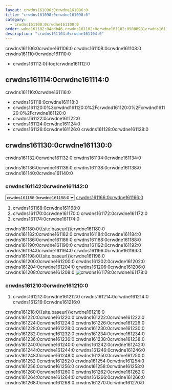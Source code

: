 ```yaml
---
layout: crwdns161096:0crwdne161096:0
title: "crwdns161098:0crwdne161098:0"
category:
  - crwdns161100:0crwdne161100:0
order: wdne161102:04cdb46.crwdns161102:0crwdne161102:09088981crwdns161102:0crwdne161102:0
description: "crwdns161104:0crwdne161104:0"
---
```


crwdns161106:0crwdne161106:0 crwdns161108:0crwdne161108:0 crwdns161110:0crwdne161110:0

- crwdns161112:0{:toc}crwdne161112:0

## crwdns161114:0crwdne161114:0

crwdns161116:0crwdne161116:0

- crwdns161118:0crwdne161118:0
- crwdns161120:0%3crwdnd161120:0%2Fcrwdnd161120:0%2Fcrwdnd161120:0%2Fcrwdne161120:0
- crwdns161122:0crwdne161122:0
- crwdns161124:0crwdne161124:0
- crwdns161126:0crwdne161126:0 crwdns161128:0crwdne161128:0

## crwdns161130:0crwdne161130:0

crwdns161132:0crwdne161132:0 crwdns161134:0crwdne161134:0

crwdns161136:0crwdne161136:0 crwdns161138:0crwdne161138:0 crwdns161140:0crwdne161140:0

### crwdns161142:0crwdne161142:0

<script>
  var amiIds = {
  "ap-northeast-1": "ami-32e6d455",
  "ap-northeast-2": "ami-2cef3242",
  "ap-southeast-1": "ami-7f22a71c",
  "ap-southeast-2": "ami-21111b42",
  "eu-central-1": "ami-7a2ef015",
  "eu-west-1": "ami-ac1a14ca",
  "sa-east-1": "ami-70026d1c",
  "us-east-1": "ami-cb6f1add",
  "us-east-2": "ami-57c7e032",
  "us-west-1": "ami-059b818564104e5c6",
  "us-west-2": "ami-c24a2fa2"
  };

  var amiUpdateSelect = function() {
    var s = document.getElementById("ami-select");
    var region = s.options[s.selectedIndex].value;
    document.getElementById("ami-go").href = "https://console.aws.amazon.com/ec2/v2/home?region=" + region + "#LaunchInstanceWizard:ami=" + amiIds[region];
  };
  </script>

<select id="ami-select" onchange="amiUpdateSelect()"> <option value="ap-northeast-1">crwdns161144:0crwdne161144:0</option> <option value="ap-northeast-2">crwdns161146:0crwdne161146:0</option> <option value="ap-southeast-1">crwdns161148:0crwdne161148:0</option> <option value="ap-southeast-2">crwdns161150:0crwdne161150:0</option> <option value="eu-central-1">crwdns161152:0crwdne161152:0</option> <option value="eu-west-1">crwdns161154:0crwdne161154:0</option> <option value="sa-east-1">crwdns161156:0crwdne161156:0</option> <option value="us-east-1" selected="selected">crwdns161158:0crwdne161158:0</option> <option value="us-east-2">crwdns161160:0crwdne161160:0</option> <option value="us-west-1">crwdns161162:0crwdne161162:0</option> <option value="us-west-2">crwdns161164:0crwdne161164:0</option> </select> <a id="ami-go" href="" class="btn btn-success" data-analytics-action="{{ site.analytics.events.go_button_clicked }}" target="_blank">crwdns161166:0crwdne161166:0</a>
<script>amiUpdateSelect();</script>

1. crwdns161168:0crwdne161168:0
2. crwdns161170:0crwdne161170:0 crwdns161172:0crwdne161172:0
3. crwdns161174:0crwdne161174:0

crwdns161180:0{{site.baseurl}}crwdne161180:0 crwdns161182:0crwdne161182:0 crwdns161184:0crwdne161184:0 crwdns161186:0crwdne161186:0 crwdns161188:0crwdne161188:0 crwdns161190:0crwdne161190:0 crwdns161192:0crwdne161192:0 crwdns161194:0crwdne161194:0 crwdns161196:0crwdne161196:0 crwdns161198:0{{site.baseurl}}crwdne161198:0 crwdns161200:0crwdne161200:0 crwdns161202:0crwdne161202:0 crwdns161204:0crwdne161204:0 crwdns161206:0crwdne161206:0 crwdns161208:0crwdne161208:0 ![crwdns161178:0crwdne161178:0](crwdns161176:0{{site.baseurl}}crwdne161176:0)

### crwdns161210:0crwdne161210:0

1. crwdns161212:0crwdne161212:0 crwdns161214:0crwdne161214:0 crwdns161216:0crwdne161216:0

crwdns161218:0{{site.baseurl}}crwdne161218:0 crwdns161220:0crwdne161220:0 crwdns161222:0crwdne161222:0 crwdns161224:0crwdne161224:0 crwdns161226:0crwdne161226:0 crwdns161228:0crwdne161228:0 crwdns161230:0crwdne161230:0 crwdns161232:0crwdne161232:0 crwdns161234:0crwdne161234:0 crwdns161236:0crwdne161236:0 crwdns161238:0crwdne161238:0 crwdns161240:0crwdne161240:0 crwdns161242:0crwdne161242:0 crwdns161244:0crwdne161244:0 crwdns161246:0crwdne161246:0 crwdns161248:0crwdne161248:0 crwdns161250:0crwdne161250:0 crwdns161252:0crwdne161252:0 crwdns161254:0crwdne161254:0 crwdns161256:0crwdne161256:0 crwdns161258:0crwdne161258:0 crwdns161260:0crwdne161260:0 crwdns161262:0crwdne161262:0 crwdns161264:0crwdne161264:0 crwdns161266:0crwdne161266:0 crwdns161268:0crwdne161268:0 crwdns161270:0crwdne161270:0

<!---
## Installation in a Data Center

1. Launch a VM with at least 8GB of RAM, 100GB of disk space on the root volume, and a version of Linux that supports Docker, for example Ubuntu Trusty 14.04.

2. Open ports 22 and 8800 to administrators, open ports 80 and 443 to all users, and optionally open ports 64535-65535 to developers to SSH into builds.

3. Install Replicated, the tool used to package and distribute CircleCI, by running the  `curl https://get.replicated.com/docker | sudo bash` command. **Note:** Docker must not use the device mapper storage driver. Check this by running `sudo docker info | grep "Storage Driver"`.)

4. Visit port 8800 on the machine in a web browser to complete the guided installation process.

5. Complete the process by choosing an SSL certificate option, uploading the license, setting the admin password and hostnames,  enabling GitHub OAuth registration, and defining protocol settings. The application start up process begins by downloading the ~160 MB docker image, so it may take some time to complete.

6. Open the CircleCI app and click Get Started to authorize your GitHub account. The Add Projects page appears where you can select a project for your first build.
-->